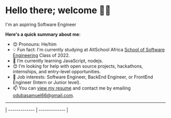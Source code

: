 # Hello there; welcome 👋🏾



I'm an aspiring Software Engineer

**Here's a quick summary about me**:

- 😊 Pronouns: He/him
- 💡 Fun fact: I'm currently studying at AltSchool Africa [School of Software Engineering](https://altschoolafrica.com/schools/engineering) Class of 2022.
- 🌱 I’m currently learning JavaScript, nodejs.
- 😊 I’m looking for help with open source projects, hackathons, internships, and entry-level opportunities.
- 💼 Job interests: Software Engineer, BackEnd Engineer, or FrontEnd Engineer (Intern or Junior level).
- 📫 You can [view my resume](#) and contact me by emailing odubasamuel66@gmail.com.

---


| ------------- | ------------- |
